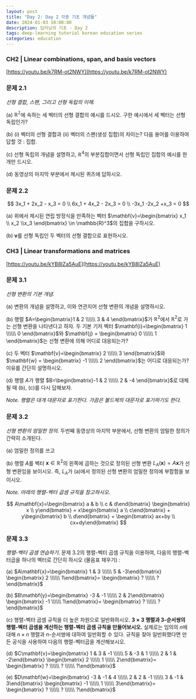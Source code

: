 ```yaml
---
layout: post
title: "Day 2: Day 2 각종 기초 개념들"
date: 2024-01-03 10:00:00
description: 딥러닝의 기초 - Day 2
tags: deep-learning tutorial korean education series
categories: education
---
```



### CH2 | Linear combinations, span, and basis vectors

[https://youtu.be/k7RM-ot2NWY](https://youtu.be/k7RM-ot2NWY)

### 문제 2.1

*선형 결합, 스팬, 그리고 선형 독립의 이해.*

(a) $\mathbb{R^2}$에 속하는 세 벡터의 선형 결합의 예시를 드시오. 구한 예시에서 세 벡터는 선형 독립인가?

(b) (i) 벡터의 선형 결합과 (ii) 벡터의 스팬(생성 집합)의 차이는? 다음 용어를 이용하여 답할 것 : 집합.

(c) 선형 독립의 개념을 설명하고, $\mathbb{R}^4$의 부분집합이면서 선형 독립인 집합의 예시를 한 개만 드시오.

(d) 동영상의 마지막 부분에서 제시된 퀴즈에 답하시오.

### 문제 2.2

$$
3x_1 + 2x_2 - x_3 = 0 \\
6x_1 + 4x_2 - 2x_3 = 0 \\
-3x_1 -2x_2 +x_3 = 0
$$

(a) 위에서 제시된 연립 방정식을 만족하는 벡터 $\mathbf{v}=\begin{bmatrix} x_1 \\ x_2 \\x_3 \end{bmatrix} \in \mathbb{R}^3$의 집합을 구하시오.

(b) $\mathbf{v}$를 선형 독립인 두 벡터의 선형 결합으로 표현하시오.

### CH3 | Linear transformations and matrices

[https://youtu.be/kYB8IZa5AuE](https://youtu.be/kYB8IZa5AuE)

### 문제 3.1

*선형 변환의 기본 개념.*

(a) 변환의 개념을 설명하고, 이와 연관지어 선형 변환의 개념을 설명하시오.

(b) 행렬 $A=\begin{bmatrix}1 & 2 \\\\\\ 3 & 4 \end{bmatrix}$가 $\mathbb{R}^2$에서 $\mathbb{R}^2$로 가는 선형 변환을 나타낸다고 하자. 두 기본 기저 벡터 $\mathbf{i}=\begin{bmatrix} 1 \\\\\\ 0 \end{bmatrix}$와 $\mathbf{j} = \begin{bmatrix} 0 \\\\\\ 1 \end{bmatrix}$는 선형 변환에 의해 어디로 대응되는가?

(c) 두 벡터 $\mathbf{v}=\begin{bmatrix} 2 \\\\\\ 3 \end{bmatrix}$와 $\mathbf{w} = \begin{bmatrix} -1 \\\\\\ 2 \end{bmatrix}$는 어디로 대응되는가? 이유를 간단히 설명하시오.

(d) 행렬 $A$가 행렬 $B=\begin{bmatrix}-1 & 2 \\\\\\ 2 & -4 \end{bmatrix}$로 대체될 때 (b), (c)를 다시 답해보자.

*Note. 행렬은 대개 대문자로 표기한다. 가끔은 볼드체의 대문자로 표기하기도 한다.*

### 문제 3.2

*선형 변환의 엄밀한 정의.* 두번째 동영상의 마지막 부분에서, 선형 변환의 엄밀한 정의가 간략히 소개된다.

(a) 엄밀한 정의를 쓰고

(b) 행렬 $A$를 벡터 $\mathbf{x} \in \mathbb{R}^2$의 왼쪽에 곱하는 것으로 정의된 선형 변환 $L_A(\mathbf{x})=A\mathbf{x}$가 선형 변환임을 보이시오. 즉, $L_A$가 (a)에서 정의된 선형 변환의 엄밀한 정의에 부합함을 보이시오.

*Note. 아래의 행렬-벡터 곱셈 규칙을 참고하시오.*

$$
A\mathbf{x}=\begin{bmatrix} a & b \\ c & d\end{bmatrix} \begin{bmatrix} x \\ y\end{bmatrix} = x\begin{bmatrix} a \\ c\end{bmatrix} + y\begin{bmatrix} b \\ d\end{bmatrix} = \begin{bmatrix} ax+by \\ cx+dy\end{bmatrix}
$$

### 문제 3.3

*행렬-벡터 곱셈 연습하기.* 문제 3.2의 행렬-벡터 곱셈 규칙을 이용하여, 다음의 행렬-벡터곱을 하나의 벡터로 간단히 하시오 (물음표 채우기) :

(a) $A\mathbf{x}=\begin{bmatrix} 1 & 3 \\\\\\ 5 & -3\end{bmatrix} \begin{bmatrix} 2 \\\\\\ 1\end{bmatrix}= \begin{bmatrix} ? \\\\\\ ?\end{bmatrix}$

(b) $B\mathbf{y}=\begin{bmatrix} -3 & -1 \\\\\\ 2 & 2\end{bmatrix} \begin{bmatrix} -1 \\\\\\ 1\end{bmatrix}= \begin{bmatrix} ? \\\\\\ ?\end{bmatrix}$

(c) 행렬-벡터 곱셈 규칙을 더 높은 차원으로 일반화하시오. **$3 \times 3$ 행렬과 $3$-순서쌍의 행렬-벡터 곱셈을 계산하는 행렬-벡터 곱셈 규칙을 만들어보시오.** 실제로는 임의의 $n$에 대해 $n \times n$ 행렬과 $n$-순서쌍에 대하여 일반화할 수 있다. 규칙을 찾아 일반화했다면 만든 공식을 사용하여 다음의 행렬-벡터곱을 계산해보시오.

(d) $C\mathbf{v}=\begin{bmatrix} 1 & 3 & -1 \\\\\\ 5 & -3 & 1 \\\\\\ 2 & 1 &  -2\end{bmatrix} \begin{bmatrix} 2 \\\\\\ 1 \\\\\\ 2\end{bmatrix}= \begin{bmatrix} ? \\\\\\ ? \\\\\\ ?\end{bmatrix}$

(e) $D\mathbf{w}=\begin{bmatrix} -3 & -1 & 4 \\\\\\ 2 & 2 & -1 \\\\\\ 3 & -1 & 3\end{bmatrix} \begin{bmatrix} -1 \\\\\\ 1 \\\\\\ 3\end{bmatrix}= \begin{bmatrix} ? \\\\\\ ? \\\\\\ ?\end{bmatrix}$